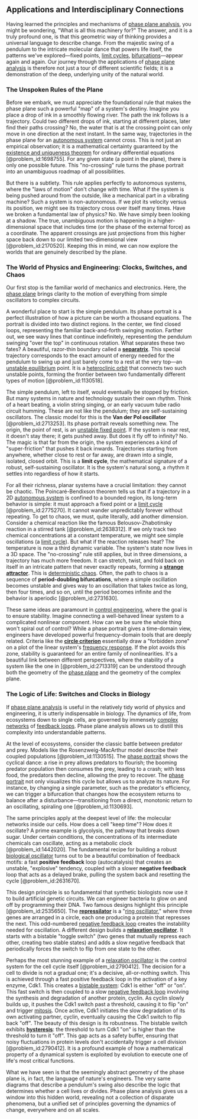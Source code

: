 ## Applications and Interdisciplinary Connections

Having learned the principles and mechanisms of [phase plane analysis](@article_id:263180), you might be wondering, "What is all this machinery for?" The answer, and it is a truly profound one, is that this geometric way of thinking provides a universal language to describe change. From the majestic swing of a pendulum to the intricate molecular dance that powers life itself, the patterns we've explored—fixed points, [limit cycles](@article_id:274050), [bifurcations](@article_id:273479)—appear again and again. Our journey through the applications of [phase plane analysis](@article_id:263180) is therefore not just a tour of different scientific fields; it is a demonstration of the deep, underlying unity of the natural world.

### The Unspoken Rules of the Plane

Before we embark, we must appreciate the foundational rule that makes the phase plane such a powerful "map" of a system's destiny. Imagine you place a drop of ink in a smoothly flowing river. The path the ink follows is a trajectory. Could two different drops of ink, starting at different places, later find their paths crossing? No, the water that is at the crossing point can only move in one direction at the next instant. In the same way, trajectories in the phase plane for an [autonomous system](@article_id:174835) cannot cross. This is not just an empirical observation; it is a mathematical certainty guaranteed by the [existence and uniqueness theorem](@article_id:146863) for ordinary differential equations [@problem_id:1698755]. For any given state (a point in the plane), there is only one possible future. This "no-crossing" rule turns the phase portrait into an unambiguous roadmap of all possibilities.

But there is a subtlety. This rule applies perfectly to autonomous systems, where the "laws of motion" don't change with time. What if the system is being pushed around from the outside, like a mechanical part in a vibrating machine? Such a system is non-autonomous. If we plot its velocity versus its position, we might see its trajectory cross over itself many times. Have we broken a fundamental law of physics? No. We have simply been looking at a shadow. The true, unambiguous motion is happening in a higher-dimensional space that includes time (or the phase of the external force) as a coordinate. The apparent crossings are just projections from this higher space back down to our limited two-dimensional view [@problem_id:2170520]. Keeping this in mind, we can now explore the worlds that are genuinely described by the plane.

### The World of Physics and Engineering: Clocks, Switches, and Chaos

Our first stop is the familiar world of mechanics and electronics. Here, the [phase plane](@article_id:167893) brings clarity to the motion of everything from simple oscillators to complex circuits.

A wonderful place to start is the simple pendulum. Its phase portrait is a perfect illustration of how a picture can be worth a thousand equations. The portrait is divided into two distinct regions. In the center, we find closed loops, representing the familiar back-and-forth swinging motion. Farther out, we see wavy lines that continue indefinitely, representing the pendulum swinging "over the top" in continuous rotation. What separates these two fates? A beautiful, razor-thin boundary called a **[separatrix](@article_id:174618)**. This special trajectory corresponds to the exact amount of energy needed for the pendulum to swing up and just barely come to a rest at the very top—an [unstable equilibrium](@article_id:173812) point. It is a [heteroclinic orbit](@article_id:270858) that connects two such unstable points, forming the frontier between two fundamentally different types of motion [@problem_id:1130518].

The simple pendulum, left to itself, would eventually be stopped by friction. But many systems in nature and technology sustain their own rhythm. Think of a heart beating, a violin string singing, or an early vacuum tube radio circuit humming. These are not like the pendulum; they are self-sustaining oscillators. The classic model for this is the **Van der Pol oscillator** [@problem_id:2713253]. Its phase portrait reveals something new. The origin, the point of rest, is an [unstable fixed point](@article_id:268535). If the system is near rest, it doesn't stay there; it gets pushed away. But does it fly off to infinity? No. The magic is that far from the origin, the system experiences a kind of "super-friction" that pushes it back inwards. Trajectories starting from anywhere, whether close to rest or far away, are drawn into a single, isolated, closed orbit. This is a **limit cycle**, the mathematical signature of a robust, self-sustaining oscillator. It is the system's natural song, a rhythm it settles into regardless of how it starts.

For all their richness, planar systems have a crucial limitation: they cannot be chaotic. The Poincaré-Bendixson theorem tells us that if a trajectory in a 2D [autonomous system](@article_id:174835) is confined to a bounded region, its long-term behavior is simple: it must approach a fixed point or a [limit cycle](@article_id:180332) [@problem_id:2775270]. It cannot wander unpredictably forever without repeating. To get to chaos, we must, quite literally, add another dimension. Consider a chemical reaction like the famous Belousov-Zhabotinsky reaction in a stirred tank [@problem_id:2638312]. If we only track two chemical concentrations at a constant temperature, we might see simple oscillations (a [limit cycle](@article_id:180332)). But what if the reaction releases heat? The temperature is now a third dynamic variable. The system's state now lives in a 3D space. The "no-crossing" rule still applies, but in three dimensions, a trajectory has much more freedom. It can stretch, twist, and fold back on itself in an intricate pattern that never exactly repeats, forming a **[strange attractor](@article_id:140204)**. This is [deterministic chaos](@article_id:262534). Often, the path to chaos is a sequence of **period-doubling bifurcations**, where a simple oscillation becomes unstable and gives way to an oscillation that takes twice as long, then four times, and so on, until the period becomes infinite and the behavior is aperiodic [@problem_id:2731630].

These same ideas are paramount in [control engineering](@article_id:149365), where the goal is to ensure stability. Imagine connecting a well-behaved linear system to a complicated nonlinear component. How can we be sure the whole thing won't spiral out of control? While a phase portrait gives a time-domain view, engineers have developed powerful frequency-domain tools that are deeply related. Criteria like the **[circle criterion](@article_id:173498)** essentially draw a "forbidden zone" on a plot of the linear system's [frequency response](@article_id:182655). If the plot avoids this zone, stability is guaranteed for an entire family of nonlinearities. It's a beautiful link between different perspectives, where the stability of a system like the one in [@problem_id:2713319] can be understood through both the geometry of the [phase plane](@article_id:167893) and the geometry of the complex plane.

### The Logic of Life: Switches and Clocks in Biology

If [phase plane analysis](@article_id:263180) is useful in the relatively tidy world of physics and engineering, it is utterly indispensable in biology. The dynamics of life, from ecosystems down to single cells, are governed by immensely [complex networks](@article_id:261201) of [feedback loops](@article_id:264790). Phase plane analysis allows us to distill this complexity into understandable patterns.

At the level of ecosystems, consider the classic battle between predator and prey. Models like the Rosenzweig-MacArthur model describe their coupled populations [@problem_id:1130515]. The [phase portrait](@article_id:143521) shows the cyclical dance: a rise in prey allows predators to flourish; the booming predator population then consumes the prey, leading to a crash; with less food, the predators then decline, allowing the prey to recover. The [phase portrait](@article_id:143521) not only visualizes this cycle but allows us to analyze its nature. For instance, by changing a single parameter, such as the predator's efficiency, we can trigger a bifurcation that changes how the ecosystem returns to balance after a disturbance—transitioning from a direct, monotonic return to an oscillating, spiraling one [@problem_id:1130693].

The same principles apply at the deepest level of life: the molecular networks inside our cells. How does a cell "keep time"? How does it oscillate? A prime example is glycolysis, the pathway that breaks down sugar. Under certain conditions, the concentrations of its intermediate chemicals can oscillate, acting as a metabolic clock [@problem_id:1442020]. The fundamental recipe for building a robust [biological oscillator](@article_id:276182) turns out to be a beautiful combination of feedback motifs: a fast **positive feedback** loop (autocatalysis) that creates an unstable, "explosive" tendency, coupled with a slower **negative feedback** loop that acts as a delayed brake, pulling the system back and resetting the cycle [@problem_id:2631670].

This design principle is so fundamental that synthetic biologists now use it to build artificial genetic circuits. We can engineer bacteria to glow on and off by programming their DNA. Two famous designs highlight this principle [@problem_id:2535650]. The **[repressilator](@article_id:262227)** is a "[ring oscillator](@article_id:176406)," where three genes are arranged in a circle, each one producing a protein that represses the next. This odd-numbered [negative feedback loop](@article_id:145447) creates the instability needed for oscillation. A different design builds a **[relaxation oscillator](@article_id:264510)**. It starts with a bistable "toggle switch" (two genes that mutually repress each other, creating two stable states) and adds a slow negative feedback that periodically forces the switch to flip from one state to the other.

Perhaps the most stunning example of a [relaxation oscillator](@article_id:264510) is the control system for the cell cycle itself [@problem_id:2790412]. The decision for a cell to divide is not a gradual one; it's a decisive, all-or-nothing switch. This is achieved through a fast positive feedback loop in the activation of a key enzyme, Cdk1. This creates a [bistable system](@article_id:187962): Cdk1 is either "off" or "on". This fast switch is then coupled to a slow [negative feedback loop](@article_id:145447) involving the synthesis and degradation of another protein, cyclin. As cyclin slowly builds up, it pushes the Cdk1 switch past a threshold, causing it to flip "on" and trigger [mitosis](@article_id:142698). Once active, Cdk1 initiates the slow degradation of its own activating partner, cyclin, eventually causing the Cdk1 switch to flip back "off". The beauty of this design is its robustness. The bistable switch exhibits **[hysteresis](@article_id:268044)**: the threshold to turn Cdk1 "on" is higher than the threshold to turn it "off". This gap acts as a safety buffer, ensuring that noisy fluctuations in protein levels don't accidentally trigger a cell division [@problem_id:2790412]. It is a profound example of how a mathematical property of a dynamical system is exploited by evolution to execute one of life's most critical functions.

What we have seen is that the seemingly abstract geometry of the phase plane is, in fact, the language of nature's engineers. The very same diagrams that describe a pendulum's swing also describe the logic that determines whether a cell lives or divides. Phase plane analysis gives us a window into this hidden world, revealing not a collection of disparate phenomena, but a unified set of principles governing the dynamics of change, everywhere and on all scales.